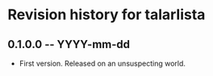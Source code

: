 # Revision history for talarlista

## 0.1.0.0 -- YYYY-mm-dd

* First version. Released on an unsuspecting world.
